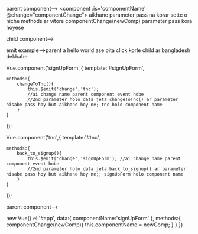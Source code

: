 parent component-->
<component :is='componentName' @change="componentChange"></component>
	aikhane parameter pass na korar sotte o niche methods ar vitore 
	componentChange(newComp) parameter pass kora hoyese

child component-->
<template id="signUpForm">
	<small><a class="pull-right" @click='changeToTnc' href="#">Terms and Conditions</a></small>
</template>

<template id="tnc">
	<button class="btn btn-success" @click='back_to_signup'>Back To Login</button>
</template>

emit example-->parent a hello world ase oita click korle child ar bangladesh dekhabe.

Vue.component('signUpForm',{
	template:'#signUpForm',

	methods:{
		changeToTnc(){
			this.$emit('change','tnc'); 
			//ai change name parent component event hobe
			//2nd parameter holo data jeta changeToTnc() ar parameter hisabe pass hoy but aikhane hoy ne; tnc holo component name
		}
	}
});


Vue.component('tnc',{
	template:'#tnc',

	methods:{
		back_to_signup(){
			this.$emit('change','signUpForm'); //ai change name parent component event hobe
			//2nd parameter holo data jeta back_to_signup() ar parameter hisabe pass hoy but aikhane hoy ne;; signUpForm holo component name
		}
	}
});

parent component-->

new Vue({
	el:'#app',
	data:{
		componentName:'signUpForm'
	},
	methods:{
		componentChange(newComp){
			this.componentName = newComp;
		}
	}
})